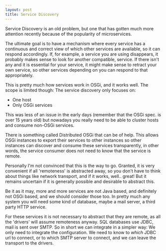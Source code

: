 ```yaml
---
layout: post
title: Service Discovery
---
```

Service Discovery is an old problem, but one that has gotten much more attention recently because of the popularity of microservices.

The ultimate goal is to have a mechanism where every service has a continuous and correct view of which other services are available, so it can respond accordingly. If, for example, a service you are using disappears, it probably makes sense to look for another compatible, service. If there isn't any and it is essential for your service, it might make sense to retract your own service, so other services depending on you can respond to that appropriately.

This is pretty much how services work in OSGi, and it works well. The scope is limited though: The service discovery only focuses on:

 - One host
 - Only OSGi services

This was less of an issue in the early days (remember that the OSGi spec. is over 15 years old) but nowadays you really need to be able to cluster hosts and consume non-OSGi services.

There is something called Distributed OSGi that can be of help. This allows OSGi instances to export their services to other instances so other instances can discover and consume these services transparently, in other words, the service consumer does not need to know that the service is remote.

Personally I'm not convinced that this is the way to go. Granted, it is very convenient if all 'remoteness' is abstracted away, so you don't have to think about things like network transport, and if it works, well.. great! But it remains uncertain if it is generally possible and desirable to abstract this.

Be it as it may, more and more services are not Java based, and definitely not OSGi based, and we should consider those too. In pretty much any system you will need some kind of database, maybe a mail server, a third party HTTP service.

For these services it is not necessary to abstract that they are remote, as all the 'drivers' will assume remoteness anyway. SQL databases use JDBC, mail is sent over SMTP. So in short we can integrate in a simpler way: We only need to integrate the configuration. We need to know to *which* JDBC url to connect, or to which SMTP server to connect, and we can leave the transport to the drivers.


